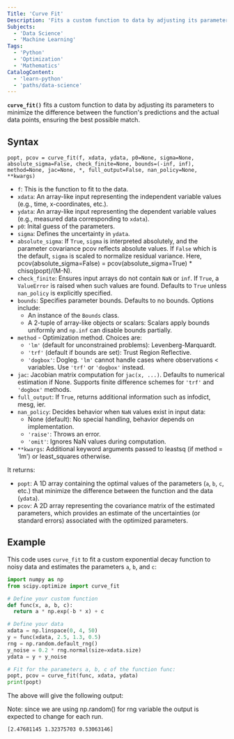 ```yaml
---
Title: 'Curve Fit' 
Description: 'Fits a custom function to data by adjusting its parameters to match the data as closely as possible.'
Subjects:
  - 'Data Science'
  - 'Machine Learning'
Tags:
  - 'Python'
  - 'Optimization'
  - 'Mathematics'
CatalogContent:
  - 'learn-python'
  - 'paths/data-science'
---
```


**`curve_fit()`** fits a custom function to data by adjusting its parameters to minimize the difference between the function's predictions and the actual data points, ensuring the best possible match.

## Syntax

```pseudo
popt, pcov = curve_fit(f, xdata, ydata, p0=None, sigma=None, absolute_sigma=False, check_finite=None, bounds=(-inf, inf), method=None, jac=None, *, full_output=False, nan_policy=None, **kwargs)
```

- `f`: This is the function to fit to the data.
- `xdata`: An array-like input representing the independent variable values (e.g., time, x-coordinates, etc.).
- `ydata`: An array-like input representing the dependent variable values (e.g., measured data corresponding to `xdata`).
- `p0`: Inital guess of the parameters.
- `sigma`: Defines the uncertainty in `ydata`.
- `absolute_sigma`: If `True`, `sigma` is interpreted absolutely, and the parameter covariance pcov reflects absolute values. If `False` which is the default, `sigma` is scaled to normalize residual variance. Here, pcov(absolute_sigma=False) = pcov(absolute_sigma=True) \* chisq(popt)/(M-N).
- `check_finite`: Ensures input arrays do not contain `NaN` or `inf`. If `True`, a `ValueError` is raised when such values are found.  Defaults to `True` unless `nan_policy` is explicitly specified.
- `bounds`: Specifies parameter bounds. Defaults to no bounds. Options include:
  - An instance of the `Bounds` class.
  - A 2-tuple of array-like objects or scalars: Scalars apply bounds uniformly and `np.inf` can disable bounds partially.
- `method` - Optimization method. Choices are:
  - `'lm'` (default for unconstrained problems): Levenberg-Marquardt.
  - `'trf'` (default if bounds are set): Trust Region Reflective.
  - `'dogbox'`: Dogleg.
    `'lm'` cannot handle cases where observations < variables. Use `'trf'` or `'dogbox'` instead.
- `jac`: Jacobian matrix computation for `jac(x, ...)`. Defaults to numerical estimation if None. Supports finite difference schemes for `'trf'` and `'dogbox'` methods.
- `full_output`: If `True`, returns additional information such as infodict, mesg, ier.
- `nan_policy`: Decides behavior when `NaN` values exist in input data:
  - None (default): No special handling, behavior depends on implementation.
  - `'raise'`: Throws an error.
  - `'omit'`: Ignores NaN values during computation.
- `**kwargs`: Additional keyword arguments passed to leastsq (if method = 'lm') or least_squares otherwise.

It returns:

- `popt`: A 1D array containing the optimal values of the parameters (`a`, `b`, `c`, etc.) that minimize the difference between the function and the data (`ydata`).
- `pcov`: A 2D array representing the covariance matrix of the estimated parameters, which provides an estimate of the uncertainties (or standard errors) associated with the optimized parameters.

## Example

This code uses `curve_fit` to fit a custom exponential decay function to noisy data and estimates the parameters `a`, `b`, and `c`:

```py
import numpy as np
from scipy.optimize import curve_fit

# Define your custom function
def func(x, a, b, c):
  return a * np.exp(-b * x) + c

# Define your data
xdata = np.linspace(0, 4, 50)
y = func(xdata, 2.5, 1.3, 0.5)
rng = np.random.default_rng()
y_noise = 0.2 * rng.normal(size=xdata.size)
ydata = y + y_noise

# Fit for the parameters a, b, c of the function func:
popt, pcov = curve_fit(func, xdata, ydata)
print(popt)
```

The above will give the following output:

Note: since we are using np.random() for rng variable the output is expected to change for each run.

```shell
[2.47681145 1.32375703 0.53063146]
```
